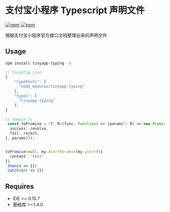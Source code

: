 # 支付宝小程序 Typescript 声明文件

[![npm](https://img.shields.io/npm/v/tinyapp-typing.svg?maxAge=2592000)](https://www.npmjs.com/package/tinyapp-typing)
[![npm](https://img.shields.io/npm/dm/tinyapp-typing.svg?maxAge=2592000)](https://www.npmjs.com/package/tinyapp-typing)

根据支付宝小程序官方接口文档整理出来的声明文件

## Usage

``` bash
npm install tinyapp-typing -d
```

```typescript
// tsconfig.json
{
    "typeRoots": [
      "node_modules/tinyapp-typing"
    ],
    "types": [
      "tinyapp-typing"
    ],  
}
```

``` typescript
// sample.ts
 const toPromise = <T, R>(func: Function) => (params?: R) => new Promise<T>((resolve, reject) => func(Object.assign({
  success: resolve,
  fail: reject,
}, params)));


toPromise<null, my.AlertParams>(my.alert)({
  content: 'test'
})
.then(x => {})
.catch(err => {})

```
## Requires

- IDE >= 0.15.7
- 基础库 >=1.4.0
